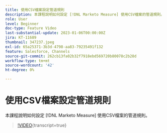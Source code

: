 ```yaml
---
title: 使用CSV檔案設定管道規則
description: 本課程說明如何設定 [!DNL Marketo Measure] 使用CSV檔案的管道規則。
role: User
level: Beginner
doc-type: Feature Video
last-substantial-update: 2023-01-06T00:00:00Z
jira: KT-11689
thumbnail: 347237.jpeg
exl-id: 65a25371-3b3d-4798-aa83-79235491f132
feature: Salesforce, Channels
source-git-commit: 262cb13fa02b32f7918ebd569720b80078c2b28d
workflow-type: tm+mt
source-wordcount: '42'
ht-degree: 0%

---
```


# 使用CSV檔案設定管道規則

本課程說明如何設定 [!DNL Marketo Measure] 使用CSV檔案的管道規則。

>[!VIDEO](https://video.tv.adobe.com/v/347237/?learn=on){transcript=true}
